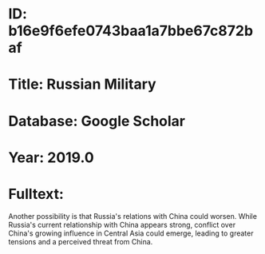 # ID: b16e9f6efe0743baa1a7bbe67c872baf
# Title: Russian Military
# Database: Google Scholar
# Year: 2019.0
# Fulltext:
Another possibility is that Russia's relations with China could worsen.
While Russia's current relationship with China appears strong, conflict over China's growing influence in Central Asia could emerge, leading to greater tensions and a perceived threat from China.